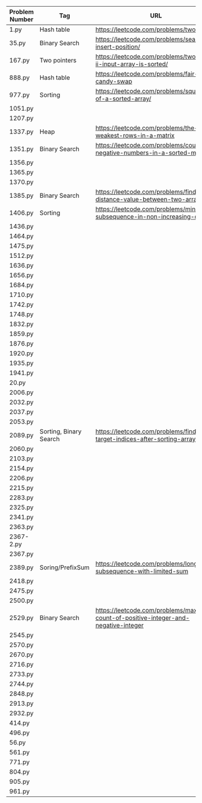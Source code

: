 | Problem Number | Tag                    | URL                                                                                  |
| -------------- | ---------------------- | ------------------------------------------------------------------------------------ |
| 1.py           | Hash table             | https://leetcode.com/problems/two-sum/                                               |
| 35.py          | Binary Search          | https://leetcode.com/problems/search-insert-position/                                |
| 167.py         | Two pointers           | https://leetcode.com/problems/two-sum-ii-input-array-is-sorted/                      |
| 888.py         | Hash table             | https://leetcode.com/problems/fair-candy-swap                                        |
| 977.py         | Sorting                | https://leetcode.com/problems/squares-of-a-sorted-array/                             |
| 1051.py        |                        |                                                                                      |
| 1207.py        |                        |                                                                                      |
| 1337.py        | Heap                   | https://leetcode.com/problems/the-k-weakest-rows-in-a-matrix                         |
| 1351.py        | Binary Search          | https://leetcode.com/problems/count-negative-numbers-in-a-sorted-matrix              |
| 1356.py        |                        |                                                                                      |
| 1365.py        |                        |                                                                                      |
| 1370.py        |                        |                                                                                      |
| 1385.py        | Binary Search          | https://leetcode.com/problems/find-the-distance-value-between-two-arrays             |
| 1406.py        | Sorting                | https://leetcode.com/problems/minimum-subsequence-in-non-increasing-order/           |
| 1436.py        |                        |                                                                                      |
| 1464.py        |                        |                                                                                      |
| 1475.py        |                        |                                                                                      |
| 1512.py        |                        |                                                                                      |
| 1636.py        |                        |                                                                                      |
| 1656.py        |                        |                                                                                      |
| 1684.py        |                        |                                                                                      |
| 1710.py        |                        |                                                                                      |
| 1742.py        |                        |                                                                                      |
| 1748.py        |                        |                                                                                      |
| 1832.py        |                        |                                                                                      |
| 1859.py        |                        |                                                                                      |
| 1876.py        |                        |                                                                                      |
| 1920.py        |                        |                                                                                      |
| 1935.py        |                        |                                                                                      |
| 1941.py        |                        |                                                                                      |
| 20.py          |                        |                                                                                      |
| 2006.py        |                        |                                                                                      |
| 2032.py        |                        |                                                                                      |
| 2037.py        |                        |                                                                                      |
| 2053.py        |                        |                                                                                      |
| 2089.py        | Sorting, Binary Search | https://leetcode.com/problems/find-target-indices-after-sorting-array                |
| 2060.py        |                        |                                                                                      |
| 2103.py        |                        |                                                                                      |
| 2154.py        |                        |                                                                                      |
| 2206.py        |                        |                                                                                      |
| 2215.py        |                        |                                                                                      |
| 2283.py        |                        |                                                                                      |
| 2325.py        |                        |                                                                                      |
| 2341.py        |                        |                                                                                      |
| 2363.py        |                        |                                                                                      |
| 2367-2.py      |                        |                                                                                      |
| 2367.py        |                        |                                                                                      |
| 2389.py        | Soring/PrefixSum       | https://leetcode.com/problems/longest-subsequence-with-limited-sum                   |
| 2418.py        |                        |                                                                                      |
| 2475.py        |                        |                                                                                      |
| 2500.py        |                        |                                                                                      |
| 2529.py        | Binary Search          | https://leetcode.com/problems/maximum-count-of-positive-integer-and-negative-integer |
| 2545.py        |                        |                                                                                      |
| 2570.py        |                        |                                                                                      |
| 2670.py        |                        |                                                                                      |
| 2716.py        |                        |                                                                                      |
| 2733.py        |                        |                                                                                      |
| 2744.py        |                        |                                                                                      |
| 2848.py        |                        |                                                                                      |
| 2913.py        |                        |                                                                                      |
| 2932.py        |                        |                                                                                      |
| 414.py         |                        |                                                                                      |
| 496.py         |                        |                                                                                      |
| 56.py          |                        |                                                                                      |
| 561.py         |                        |                                                                                      |
| 771.py         |                        |                                                                                      |
| 804.py         |                        |                                                                                      |
| 905.py         |                        |                                                                                      |
| 961.py         |                        |                                                                                      |
